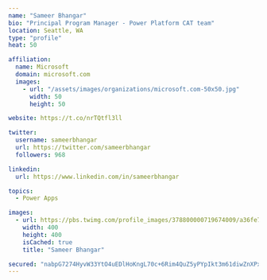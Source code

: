 ```yaml
---
name: "Sameer Bhangar"
bio: "Principal Program Manager - Power Platform CAT team"
location: Seattle, WA
type: "profile"
heat: 50

affiliation:
  name: Microsoft
  domain: microsoft.com
  images:
    - url: "/assets/images/organizations/microsoft.com-50x50.jpg"
      width: 50
      height: 50

website: https://t.co/nrTQtfl3ll

twitter:
  username: sameerbhangar
  url: https://twitter.com/sameerbhangar
  followers: 968

linkedin:
  url: https://www.linkedin.com/in/sameerbhangar

topics:
  - Power Apps

images:
  - url: https://pbs.twimg.com/profile_images/378800000719674009/a36fe7ddfab1778b76e5793772e43798_400x400.jpeg
    width: 400
    height: 400
    isCached: true
    title: "Sameer Bhangar"

secured: "nabpG7274HyvW33YtO4uEDlHoKngL70c+6Rim4QuZ5yPYpIkt3m61diwZnXPx0btFtc5LP144IgaLiX9vTDVnH5d5V9KuhiEcRdcWFNlYeV+OccDEonB09uaYLkp0GHMj7vmIbj+cvjaGkiWfuHz0CNkkjZ5rLxe/fovG7YfeHNyA2qRfEa6WRE1BBXJUxDkwzmxc/0BFGOeRUQm8Rak68vVCUqOtP8nPZa6yZs6KSZm4sCAXb2V7c78KRnnQMzhkhe8tiry3XPYIeKJ3YFsqaz5F82wBy3CqCcsOm++m43Fg0zXWVxubYCRW7M6MFexYQxy2qxNvHtk2KDj4GoJ4a2sImMx+Op0WLuJNtbxig9HYfhrlKYVW23K88B8SknfDkk8HiWmcEWwcW9AzEw0tQ==;VCDPbFruvBe+5uLvIAfeqw=="
---
```


